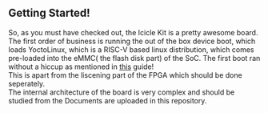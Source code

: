 ## Getting Started!
So, as you must have checked out, the Icicle Kit is a pretty awesome board.<br>
The first order of business is running the out of the box device boot, which loads YoctoLinux, which is a RISC-V based linux distribution, which comes pre-loaded into the eMMC( the flash disk part) of the SoC. The first boot ran without a hiccup as mentioned in [this](https://github.com/polarfire-soc/polarfire-soc-documentation/blob/master/boards/mpfs-icicle-kit-es/icicle-kit-user-guide/icicle-kit-user-guide.md) guide!<br>
This is apart from the liscening part of the FPGA which should be done seperately. <br>
The internal architecture of the board is very complex and should be studied from the Documents are uploaded in this repository.
